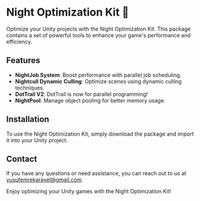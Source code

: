 # Night Optimization Kit 🌟

Optimize your Unity projects with the Night Optimization Kit. This package contains a set of powerful tools to enhance your game's performance and efficiency.

## Features

- **NightJob System**: Boost performance with parallel job scheduling.
- **Nightcull Dynamic Culling**: Optimize scenes using dynamic culling techniques.
- **DotTrail V2**: DotTrail is now for parallel programming!
- **NightPool**: Manage object pooling for better memory usage.

## Installation

To use the Night Optimization Kit, simply download the package and import it into your Unity project.

## Contact

If you have any questions or need assistance, you can reach out to us at [yusufemrekarayel@gmail.com](mailto:yusufemrekarayel@gmail.com).

Enjoy optimizing your Unity games with the Night Optimization Kit!
